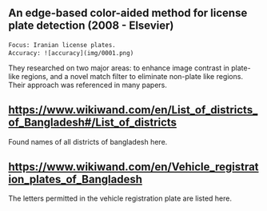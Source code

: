 ## An edge-based color-aided method for license plate detection (2008 - Elsevier)

    Focus: Iranian license plates.
    Accuracy: ![accuracy](img/0001.png)

They researched on two major areas: to enhance image contrast in plate-like regions, and a novel match filter to eliminate non-plate like regions. Their approach was referenced in many papers. 


## https://www.wikiwand.com/en/List_of_districts_of_Bangladesh#/List_of_districts

Found names of all districts of bangladesh here.

## https://www.wikiwand.com/en/Vehicle_registration_plates_of_Bangladesh

The letters permitted in the vehicle registration plate are listed here.
 
